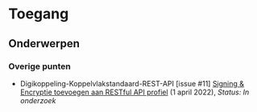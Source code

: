 <!-----------------------------







   :warning: Dit bestand wordt automatisch gegenereerd.
   :warning: Handmatige toevoegingen worden overschreven.







----------------------------->
# Toegang
## Onderwerpen

### Overige punten
* Digikoppeling-Koppelvlakstandaard-REST-API [issue #11] [Signing & Encryptie toevoegen aan RESTful API profiel](https://github.com/Logius-standaarden/Digikoppeling-Koppelvlakstandaard-REST-API/issues/11) (1 april 2022), _Status: In onderzoek_
